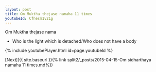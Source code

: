 ```yaml
---
layout: post
title: Om Muktha thejase namaha 11 times
youtubeId: Cfhesm1v21g
---
```

 
 
Om Muktha thejase nama 
 
 -  Who is the light which is detached/Who does not have a body 
 
  
 
  
 
 
 
 
 
 


{% include youtubePlayer.html id=page.youtubeId %}
 
[Next]({{ site.baseurl }}{% link  split2/_posts/2015-04-15-Om sidharthaya namaha 11 times.md%})
 
